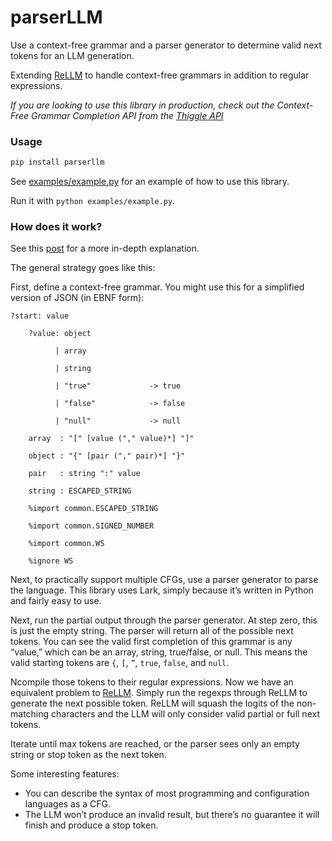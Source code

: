 # parserLLM

Use a context-free grammar and a parser generator to determine valid next tokens for an LLM generation. 

Extending [ReLLM](https://github.com/r2d4/rellm) to handle context-free grammars in addition to regular expressions.

*If you are looking to use this library in production, check out the Context-Free Grammar Completion API from the [Thiggle API](https://docs.thiggle.com/#context-free-grammar-completion-api)*


### Usage

```bash
pip install parserllm
```

See [examples/example.py](examples/example.py) for an example of how to use this library. 

Run it with `python examples/example.py`.

### How does it work?

See this [ post](https://matt-rickard.com/context-free-grammar-parsing-with-llms) for a more in-depth explanation.

The general strategy goes like this:

First, define a context-free grammar. You might use this for a simplified version of JSON (in EBNF form):
```ebnf
?start: value

    ?value: object

          | array

          | string

          | "true"             -> true

          | "false"            -> false

          | "null"             -> null

    array  : "[" [value ("," value)*] "]"

    object : "{" [pair ("," pair)*] "}"

    pair   : string ":" value

    string : ESCAPED_STRING

    %import common.ESCAPED_STRING

    %import common.SIGNED_NUMBER

    %import common.WS

    %ignore WS
```
Next, to practically support multiple CFGs, use a parser generator to parse the language. This library uses Lark, simply because it’s written in Python and fairly easy to use.

Next, run the partial output through the parser generator. At step zero, this is just the empty string. The parser will return all of the possible next tokens. You can see the valid first completion of this grammar is any “value,” which can be an array, string, true/false, or null. This means the valid starting tokens are `{`, `[`, `”`, `true`, `false`, and `null`.

Ncompile those tokens to their regular expressions. Now we have an equivalent problem to [ReLLM](https://github.com/r2d4/rellm). Simply run the regexps through ReLLM to generate the next possible token. ReLLM will squash the logits of the non-matching characters and the LLM will only consider valid partial or full next tokens.

Iterate until max tokens are reached, or the parser sees only an empty string or stop token as the next token.

Some interesting features:

- You can describe the syntax of most programming and configuration languages as a CFG.
- The LLM won’t produce an invalid result, but there’s no guarantee it will finish and produce a stop token.